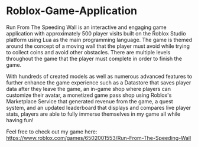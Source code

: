 # Roblox-Game-Application
Run From The Speeding Wall is an interactive and engaging game application with approximately 500 player visits built on the Roblox Studio platform using Lua as the main programming language. The game is themed around the concept of a moving wall that the player must avoid while trying to collect coins and avoid other obstacles. There are multiple levels throughout the game that the player must complete in order to finish the game.

With hundreds of created models as well as numerous advanced features to further enhance the game experience such as a Datastore that saves player data after they leave the game, an in-game shop where players can customize their avatar, a monetized game pass shop using Roblox's Marketplace Service that generated revenue from the game, a quest system, and an updated leaderboard that displays and compares live player stats, players are able to fully immerse themselves in my game all while having fun!

Feel free to check out my game here: https://www.roblox.com/games/6502001553/Run-From-The-Speeding-Wall
